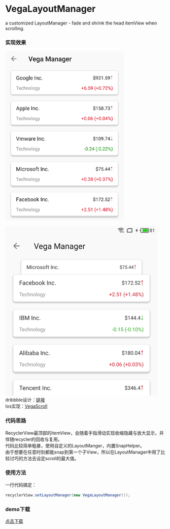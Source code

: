 # VegaLayoutManager
a customized LayoutManager - fade and shrink the head itemView when scrolling.

### 实现效果
<img src="capture.gif" width="373" height="532"/><div style width="2px" /><img src="capture2.png" width="480" height="532"/>
dribbble设计：[链接](https://dribbble.com/shots/3793079-iPhone-8-iOS-11)<br>
Ios实现：[VegaScroll](https://github.com/AppliKeySolutions/VegaScroll)

### 代码思路
RecyclerView最顶部的itemView，会随着手指滑动实现收缩隐藏与放大显示，并伴随recycler的回收与复用。<br>
代码比较简单粗暴，使用自定义的LayoutManger，内置SnapHelper。<br>
由于想要在任意时刻都能snap到第一个子View，所以在LayoutManager中用了比较讨巧的方法去设定scroll的最大值。

### 使用方法
一行代码搞定：
```java
recyclerView.setLayoutManager(new VegaLayoutManager());
```

### demo下载
[点击下载](https://github.com/xmuSistone/VegaLayoutManager/blob/master/app-debug.apk?raw=true)
